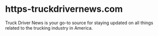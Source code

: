 # https-truckdrivernews.com
Truck Driver News is your go-to source for staying updated on all things related to the trucking industry in America.
